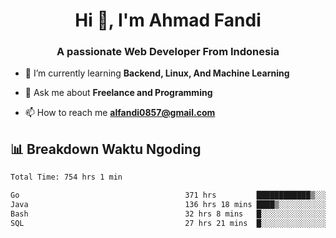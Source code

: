 <h1 align="center">Hi 👋, I'm Ahmad Fandi</h1>
<h3 align="center">A passionate Web Developer From Indonesia</h3>

- 🌱 I’m currently learning **Backend, Linux, And Machine Learning**

- 💬 Ask me about **Freelance and Programming**

- 📫 How to reach me **<alfandi0857@gmail.com>**


## 📊 Breakdown Waktu Ngoding

<!--START_SECTION:waka-->

```txt
Total Time: 754 hrs 1 min

Go                                     371 hrs         ████████████▒░░░░░░░░░░░░   48.79 %
Java                                   136 hrs 18 mins ████▒░░░░░░░░░░░░░░░░░░░░   17.93 %
Bash                                   32 hrs 8 mins   █░░░░░░░░░░░░░░░░░░░░░░░░   04.23 %
SQL                                    27 hrs 21 mins  █░░░░░░░░░░░░░░░░░░░░░░░░   03.60 %
```

<!--END_SECTION:waka-->

